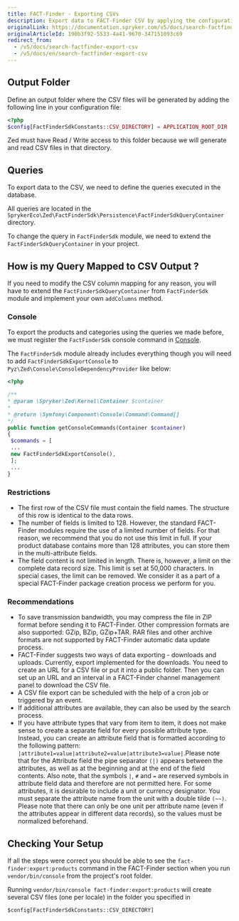 ```yaml
---
title: FACT-Finder - Exporting CSVs
description: Export data to FACT-Finder CSV by applying the configuration.
originalLink: https://documentation.spryker.com/v5/docs/search-factfinder-export-csv
originalArticleId: 190b3f92-5533-4a41-9670-347151093c69
redirect_from:
  - /v5/docs/search-factfinder-export-csv
  - /v5/docs/en/search-factfinder-export-csv
---
```


## Output Folder

Define an output folder where  the CSV files will be generated by adding the following line in your configuration file:
```php
<?php
$config[FactFinderSdkConstants::CSV_DIRECTORY] = APPLICATION_ROOT_DIR . '/path/to/generated/csv/files';
```

Zed must have Read / Write access to this folder because  we will generate and read CSV files in that directory.

## Queries

To export data to the CSV, we need to define the queries  executed in the database.

All queries are located in the `SprykerEco\Zed\FactFinderSdk\Persistence\FactFinderSdkQueryContainer ` directory.

To change the query in `FactFinderSdk` module, we need to extend the `FactFinderSdkQueryContainer` in your project.

## How is my Query Mapped to CSV Output ?

If you need to modify the CSV column mapping for any reason, you will have to extend the `FactFinderSdkQueryContainer` from `FactFinderSdk` module and implement your own `addColumns` method.

### Console

To export the products and categories using the queries we made before, we must register the `FactFinderSdk` console command in [Console](/docs/scos/dev/back-end-development/{{site.version}}/console-commandsconsole-commands-in-spryker.html).

The `FactFinderSdk` module already includes everything though you will need to add `FactFinderSdkExportConsole` to `Pyz\Zed\Console\ConsoleDependencyProvider` like below:
```php
<?php

/**
* @param \Spryker\Zed\Kernel\Container $container
*
* @return \Symfony\Component\Console\Command\Command[]
*/
public function getConsoleCommands(Container $container)
{
 $commands = [
 ...
 new FactFinderSdkExportConsole(),
 ];
 ...
}
```

### Restrictions

* The first row of the CSV file must contain the field names. The structure of this row is identical to the data rows.
* The number of fields is limited to 128. However, the standard FACT-Finder modules require the use of a limited number of fields. For that reason, we recommend that you do not use this limit in full. If your product database contains more than 128 attributes, you can store them in the multi-attribute fields.
* The field content is not limited in length. There is, however, a limit on the complete data record size. This limit is set at 50,000 characters. In special cases, the limit can be removed. We consider it as a part of a special FACT-Finder package creation process we perform  for you.

### Recommendations

* To save transmission bandwidth, you may compress the file in ZIP format before sending it to FACT-Finder. Other compression formats are also supported: GZip, BZip, GZip+TAR. RAR files and other archive formats are not supported by FACT-Finder automatic data update process.
* FACT-Finder suggests two ways of data exporting - downloads and uploads. Currently, export implemented for the downloads.
You need to create an URL for a CSV file or put it into a public folder. Then you can set up an URL and an interval  in a FACT-Finder channel management panel to download the CSV file.
* A CSV file export can be scheduled with the help of a cron job or triggered by an event.
*  If additional attributes are available, they can also be used by the search process.
* If you have attribute types that vary from item to item, it does not make sense to create a separate field for every possible attribute type. Instead, you can create an attribute field that is formatted according to the following pattern: `|attribute1=value|attribute2=value|attribute3=value|`.Please note that  for the Attribute field the pipe separator `(|)` appears between the attributes, as well as at the beginning and at the end of the field contents. Also note, that the symbols `|`, `#` and `=` are reserved symbols in attribute field data and therefore are not permitted here. For some attributes, it is desirable to include a unit or currency designator. You must separate the attribute name from the unit with a double tilde `(~~)`. Please note that there can only be one unit per attribute name (even if the attributes appear in different data records), so the values must be normalized beforehand.

## Checking Your Setup

If all the steps were correct you should be able to see the `fact-finder:export:products` command in the FACT-Finder section when you run `vendor/bin/console` from the project's root folder.

Running `vendor/bin/console fact-finder:export:products` will create several CSV files (one per locale) in the folder you specified in
```
$config[FactFinderSdkConstants::CSV_DIRECTORY]
```
